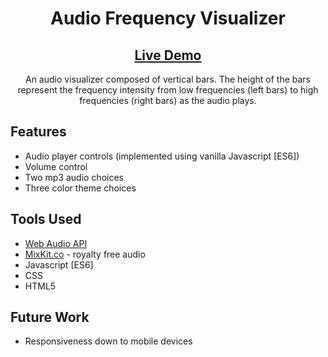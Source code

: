 <h1 align="center">Audio Frequency Visualizer</h1>
<h2 align="center"><a  href="https://chloe-trn.github.io/audio-frequency-visualizer/">Live Demo</a></h2>

<p align="center"> An audio visualizer composed of vertical bars. The height of the bars represent the frequency intensity from low frequencies (left bars) to high frequencies (right bars) as the audio plays. </p>

## Features 
* Audio player controls (implemented using vanilla Javascript [ES6])
* Volume control
* Two mp3 audio choices
* Three color theme choices

## Tools Used
* <a href="https://developer.mozilla.org/en-US/docs/Web/API/Web_Audio_API">Web Audio API</a>
* <a href="https://mixkit.co/">MixKit.co</a> - royalty free audio 
* Javascript [ES6]
* CSS
* HTML5

## Future Work 
* Responsiveness down to mobile devices 
